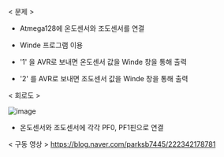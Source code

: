 < 문제 >

- Atmega128에 온도센서와 조도센서를 연결

- Winde 프로그램 이용

- '1' 을 AVR로 보내면 온도센서 값을 Winde 창을 통해 출력

- '2' 를 AVR로 보내면 조도센서 값을 Winde 창을 통해 출력



< 회로도 >

![image](https://user-images.githubusercontent.com/87634136/173392477-b6102ea1-f247-4f74-a322-d2454c111d01.png)

- 온도센서와 조도센서에 각각 PF0, PF1핀으로 연결



< 구동 영상 >
https://blog.naver.com/parksb7445/222342178781
